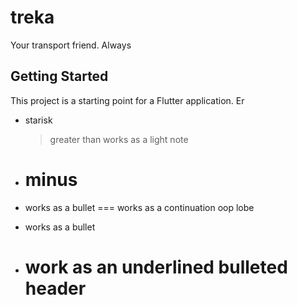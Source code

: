 # treka

Your transport friend. Always

## Getting Started

This project is a starting point for a Flutter application.
Er

- starisk
  > greater than works as a light note

* # minus

- works as a bullet
  === works as a continuation
  oop lobe

* works as a bullet

* # work as an underlined bulleted header
